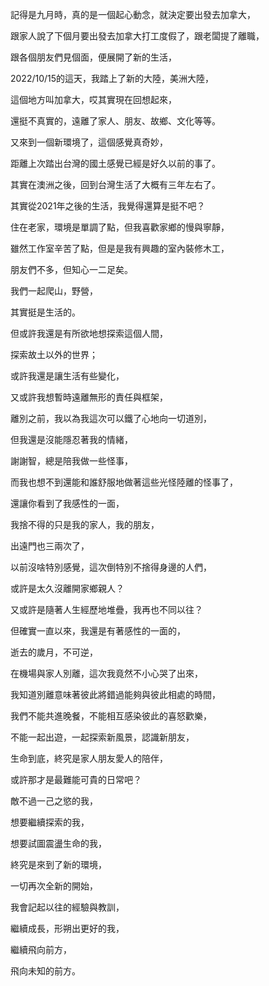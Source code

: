 記得是九月時，真的是一個起心動念，就決定要出發去加拿大，

跟家人說了下個月要出發去加拿大打工度假了，跟老闆提了離職，

跟各個朋友們見個面，便展開了新的生活，

2022/10/15的這天，我踏上了新的大陸，美洲大陸，

這個地方叫加拿大，哎其實現在回想起來，

還挺不真實的，遠離了家人、朋友、故鄉、文化等等。

又來到一個新環境了，這個感覺真奇妙，

距離上次踏出台灣的國土感覺已經是好久以前的事了。

其實在澳洲之後，回到台灣生活了大概有三年左右了。

其實從2021年之後的生活，我覺得還算是挺不吧？

住在老家，環境是單調了點，但我喜歡家鄉的慢與寧靜，

雖然工作室辛苦了點，但是是我有興趣的室內裝修木工，

朋友們不多，但知心一二足矣。

我們一起爬山，野營，

其實挺是生活的。

但或許我還是有所欲地想探索這個人間，

探索故土以外的世界；

或許我還是讓生活有些變化，

又或許我想暫時遠離無形的責任與框架，

離別之前，我以為我這次可以鐵了心地向一切道別，

但我還是沒能隱忍著我的情緒，

謝謝智，總是陪我做一些怪事，

而我也想不到還能和誰舒服地做著這些光怪陸離的怪事了，

還讓你看到了我感性的一面，

我捨不得的只是我的家人，我的朋友，

出遠門也三兩次了，

以前沒啥特別感覺，這次倒特別不捨得身邊的人們，

或許是太久沒離開家鄉親人？

又或許是隨著人生經歷地堆疊，我再也不同以往？

但確實一直以來，我還是有著感性的一面的，

逝去的歲月，不可逆，

在機場與家人別離，這次我竟然不小心哭了出來，

我知道別離意味著彼此將錯過能夠與彼此相處的時間，

我們不能共進晚餐，不能相互感染彼此的喜怒歡樂，

不能一起出遊，一起探索新風景，認識新朋友，

生命到底，終究是家人朋友愛人的陪伴，

或許那才是最難能可貴的日常吧？

敵不過一己之慾的我，

想要繼續探索的我，

想要試圖震盪生命的我，

終究是來到了新的環境，

一切再次全新的開始，

我會記起以往的經驗與教訓，

繼續成長，形朔出更好的我，

繼續飛向前方，

飛向未知的前方。
